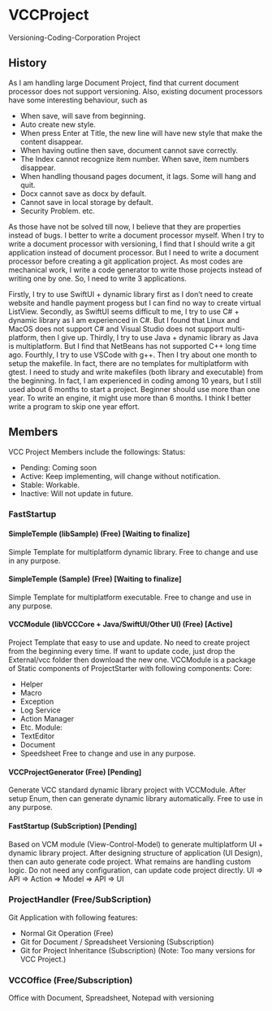 # VCCProject
Versioning-Coding-Corporation Project

## History

As I am handling large Document Project, find that current document processor does not support versioning.
Also, existing document processors have some interesting behaviour, such as
- When save, will save from beginning.
- Auto create new style.
- When press Enter at Title, the new line will have new style that make the content disappear.
- When having outline then save, document cannot save correctly.
- The Index cannot recognize item number. When save, item numbers disappear.
- When handling thousand pages document, it lags. Some will hang and quit. 
- Docx cannot save as docx by default.
- Cannot save in local storage by default.
- Security Problem.
etc.

As those have not be solved till now, I believe that they are properties instead of bugs. I better to write a document processor myself.
When I try to write a document processor with versioning, I find that I should write a git application instead of document processor. But I need to write a document processor before creating a git application project. As most codes are mechanical work, I write a code generator to write those projects instead of writing one by one. So, I need to write 3 applications.

Firstly, I try to use SwiftUI + dynamic library first as I don’t need to create website and handle payment progess but I can find no way to create virtual ListView.
Secondly, as SwiftUI seems difficult to me, I try to use C# + dynamic library as I am experienced in C#. But I found that Linux and MacOS does not support C# and Visual Studio does not support multi-platform, then I give up.
Thirdly, I try to use Java + dynamic library as Java is multiplatform. But I find that NetBeans has not supported C++ long time ago.
Fourthly, I try to use VSCode with g++. Then I try about one month to setup the makefile. In fact, there are no templates for multiplatform with gtest. I need to study and write makefiles (both library and executable) from the beginning.
In fact, I am experienced in coding among 10 years, but I still used about 6 months to start a project. Beginner should use more than one year. To write an engine, it might use more than 6 months.  I think I better write a program to skip one year effort.

## Members

VCC Project Members include the followings:
Status: 
-	Pending: Coming soon
-	Active: Keep implementing, will change without notification.
-	Stable: Workable.
-	Inactive: Will not update in future.

### FastStartup

#### SimpleTemple (libSample) (Free) [Waiting to finalize]

Simple Template for multiplatform dynamic library. 
Free to change and use in any purpose.

#### SimpleTemple (Sample) (Free) [Waiting to finalize]

Simple Template for multiplatform executable. 
Free to change and use in any purpose.

#### VCCModule (libVCCCore + Java/SwiftUI/Other UI) (Free) [Active]

Project Template that easy to use and update. No need to create project from the beginning every time.
If want to update code, just drop the External/vcc folder then download the new one.
VCCModule  is a package of Static components of  ProjectStarter with following components:
Core:
-	Helper
-	Macro
-	Exception
-	Log Service
-	Action Manager
-	Etc.
Module:
-	TextEditor
-	Document
-	Speedsheet
Free to change and use in any purpose.

#### VCCProjectGenerator (Free) [Pending]

Generate VCC standard dynamic library project with VCCModule.
After setup Enum, then can generate dynamic library automatically.
Free to use in any purpose.

#### FastStartup (SubScription) [Pending]

Based on VCM module (View-Control-Model) to generate multiplatform UI + dynamic library project.
After designing structure of application (UI Design), then can auto generate code project. What remains are handling custom logic.
Do not need any configuration, can update code project directly.
UI => API => Action => Model => API => UI

### ProjectHandler (Free/SubScription)

Git Application with following features:
-	Normal Git Operation (Free)
-	Git for Document / Spreadsheet Versioning (Subscription)
-	Git for Project Inheritance (Subscription) (Note: Too many versions for VCC Project.)

### VCCOffice (Free/Subscription)

Office with Document, Spreadsheet, Notepad with versioning
